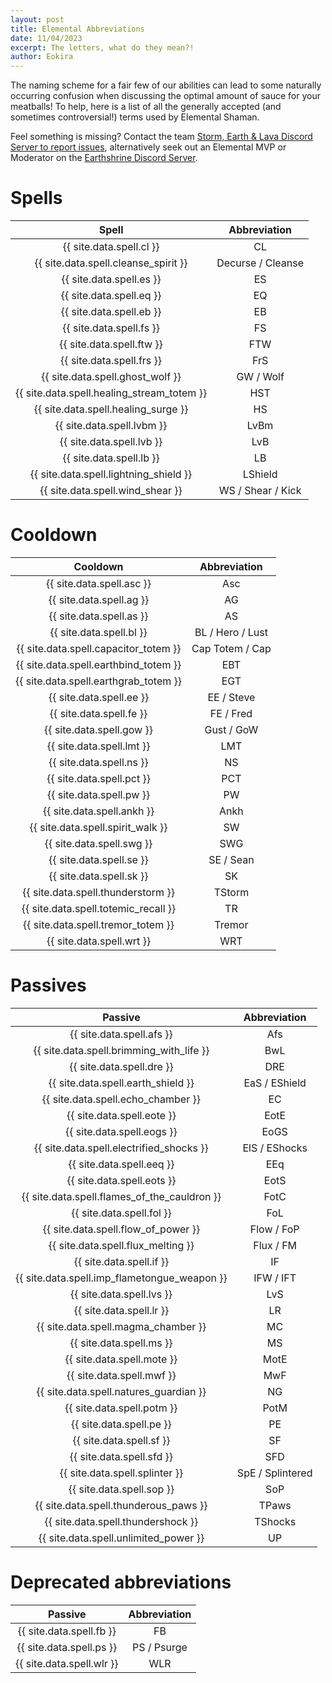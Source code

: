```yaml
---
layout: post
title: Elemental Abbreviations
date: 11/04/2023
excerpt: The letters, what do they mean?!
author: Eokira
---
```


The naming scheme for a fair few of our abilities can lead to some naturally occurring confusion when discussing the optimal amount of sauce for your meatballs!
To help, here is a list of all the generally accepted (and sometimes controversial!) terms used by Elemental Shaman.

Feel something is missing?
Contact the team [Storm, Earth & Lava Discord Server to report issues](https://discord.gg/y5dUf3PWrU),
alternatively seek out an Elemental MVP or Moderator on the [Earthshrine Discord Server](https://discord.gg/pGkPDzh7rP).

# Spells

<div class="table-50-50" markdown="1">

Spell | Abbreviation
:---: | :---:
{{ site.data.spell.cl }} | CL
{{ site.data.spell.cleanse_spirit }} | Decurse / Cleanse
{{ site.data.spell.es }} | ES
{{ site.data.spell.eq }} | EQ
{{ site.data.spell.eb }} | EB
{{ site.data.spell.fs }} | FS
{{ site.data.spell.ftw }} | FTW
{{ site.data.spell.frs }} | FrS
{{ site.data.spell.ghost_wolf }} | GW / Wolf
{{ site.data.spell.healing_stream_totem }} | HST
{{ site.data.spell.healing_surge }} | HS
{{ site.data.spell.lvbm }} | LvBm
{{ site.data.spell.lvb }} | LvB
{{ site.data.spell.lb }} | LB
{{ site.data.spell.lightning_shield }} | LShield
{{ site.data.spell.wind_shear }} | WS / Shear / Kick

</div>

# Cooldown

<div class="table-50-50" markdown="1">

Cooldown | Abbreviation
:---: | :---:
{{ site.data.spell.asc }} | Asc
{{ site.data.spell.ag }} | AG
{{ site.data.spell.as }} | AS
{{ site.data.spell.bl }} | BL / Hero / Lust
{{ site.data.spell.capacitor_totem }} | Cap Totem / Cap
{{ site.data.spell.earthbind_totem }} | EBT
{{ site.data.spell.earthgrab_totem }} | EGT
{{ site.data.spell.ee }} | EE / Steve
{{ site.data.spell.fe }} | FE / Fred
{{ site.data.spell.gow }} | Gust / GoW
{{ site.data.spell.lmt }} | LMT
{{ site.data.spell.ns }} | NS
{{ site.data.spell.pct }} | PCT
{{ site.data.spell.pw }} | PW
{{ site.data.spell.ankh }} | Ankh
{{ site.data.spell.spirit_walk }} | SW
{{ site.data.spell.swg }} | SWG
{{ site.data.spell.se }} | SE / Sean
{{ site.data.spell.sk }} | SK
{{ site.data.spell.thunderstorm }} | TStorm
{{ site.data.spell.totemic_recall }} | TR
{{ site.data.spell.tremor_totem }} | Tremor
{{ site.data.spell.wrt }} | WRT

</div>

# Passives

<div class="table-50-50" markdown="1">

Passive | Abbreviation
:---: | :---:
{{ site.data.spell.afs }} | Afs
{{ site.data.spell.brimming_with_life }} | BwL
{{ site.data.spell.dre }} | DRE
{{ site.data.spell.earth_shield }} | EaS / EShield
{{ site.data.spell.echo_chamber }} | EC
{{ site.data.spell.eote }} | EotE
{{ site.data.spell.eogs }} | EoGS
{{ site.data.spell.electrified_shocks }} | ElS / EShocks
{{ site.data.spell.eeq }} | EEq
{{ site.data.spell.eots }} | EotS
{{ site.data.spell.flames_of_the_cauldron }} | FotC
{{ site.data.spell.fol }} | FoL
{{ site.data.spell.flow_of_power }} | Flow / FoP
{{ site.data.spell.flux_melting }} | Flux / FM
{{ site.data.spell.if }} | IF
{{ site.data.spell.imp_flametongue_weapon }} | IFW / IFT
{{ site.data.spell.lvs }} | LvS
{{ site.data.spell.lr }} | LR
{{ site.data.spell.magma_chamber }} | MC
{{ site.data.spell.ms }} | MS
{{ site.data.spell.mote }} | MotE
{{ site.data.spell.mwf }} | MwF
{{ site.data.spell.natures_guardian }} | NG
{{ site.data.spell.potm }} | PotM
{{ site.data.spell.pe }} | PE
{{ site.data.spell.sf }} | SF
{{ site.data.spell.sfd }} | SFD
{{ site.data.spell.splinter }} | SpE / Splintered
{{ site.data.spell.sop }} | SoP
{{ site.data.spell.thunderous_paws }} | TPaws
{{ site.data.spell.thundershock }} | TShocks
{{ site.data.spell.unlimited_power }} | UP

</div>

# Deprecated abbreviations

<div class="table-50-50" markdown="1">

Passive | Abbreviation
:---: | :---:
{{ site.data.spell.fb }} | FB
{{ site.data.spell.ps }} | PS / Psurge
{{ site.data.spell.wlr }} | WLR

</div>